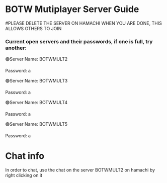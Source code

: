 # BOTW Mutiplayer Server Guide
#PLEASE DELETE THE SERVER ON HAMACHI WHEN YOU ARE DONE, THIS ALLOWS OTHERS TO JOIN

### Current open servers and their passwords, if one is full, try another:

🟢Server Name: BOTWMULT2

Password: a



🟢Server Name: BOTWMULT3

Password: a



🟢Server Name: BOTWMULT4

Password: a



🟢Server Name: BOTWMULT5

Password: a

# Chat info
In order to chat, use the chat on the server BOTWMULT2 on hamachi by right clicking on it
